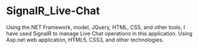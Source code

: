 # SignalR_Live-Chat
Using the.NET Framework, model, JQuery, HTML, CSS, and other tools, I have used SignalR to manage Live Chat operations in this application. 
Using Asp.net web application, HTML5, CSS3, and other technologies.
